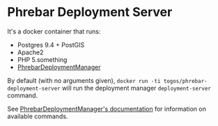 # Phrebar Deployment Server

It's a docker container that runs:

- Postgres 9.4 + PostGIS
- Apache2
- PHP 5.something
- [PhrebarDeploymentManager](http://github.com/EarthlingInteractive/PhrebarDeploymentManager)

By default (with no arguments given), ```docker run -ti
togos/phrebar-deployment-server``` will run the deployment manager
```deployment-server``` command.

See [PhrebarDeploymentManager's documentation](http://github.com/EarthlingInteractive/PhrebarDeploymentManager)
for information on available commands.
